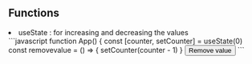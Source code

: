 ## Functions

  <li>useState : for increasing and decreasing the values</li>
  ```javascript
  function App() {
  const [counter, setCounter] = useState(0)
  const removevalue = () => {
    setCounter(counter - 1)
  }
  <button
      onClick={removevalue}
      >Remove value</button>
  ```
